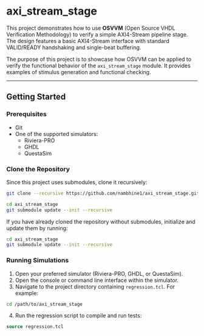 
# axi_stream_stage

This project demonstrates how to use **OSVVM** (Open Source VHDL Verification Methodology) to verify a simple AXI4-Stream pipeline stage. The design features a basic AXI4-Stream interface with standard VALID/READY handshaking and single-beat buffering.

The purpose of this project is to showcase how OSVVM can be applied to verify the functional behavior of the `axi_stream_stage` module. It provides examples of stimulus generation and functional checking.

---

## Getting Started

### Prerequisites

- Git
- One of the supported simulators:
  - Riviera-PRO
  - GHDL
  - QuestaSim

### Clone the Repository

Since this project uses submodules, clone it recursively:

```bash
git clone --recursive https://github.com/nambhine1/axi_stream_stage.git

cd axi_stream_stage
git submodule update --init --recursive
```

If you have already cloned the repository without submodules, initialize and update them by running:

```bash
cd axi_stream_stage
git submodule update --init --recursive
```

### Running Simulations

1. Open your preferred simulator (Riviera-PRO, GHDL, or QuestaSim).
2. Open the console or command line interface within the simulator.
3. Navigate to the project directory containing `regression.tcl`. For example:

```bash
cd /path/to/axi_stream_stage
```

4. Run the regression script to compile and run tests:

```tcl
source regression.tcl
```
